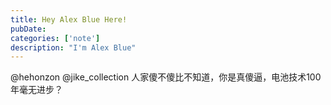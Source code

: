```yaml
---
title: Hey Alex Blue Here!
pubDate: 
categories: ['note']
description: "I'm Alex Blue"
---
```


@hehonzon @jike_collection 人家傻不傻比不知道，你是真傻逼，电池技术100年毫无进步？